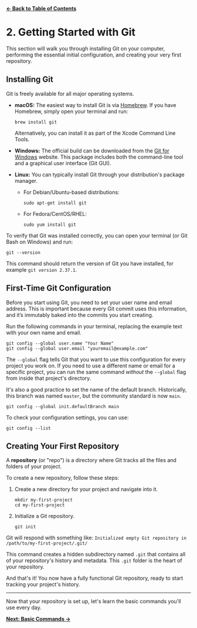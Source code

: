 [**&#8592; Back to Table of Contents**](./README.md)

# 2. Getting Started with Git

This section will walk you through installing Git on your computer, performing the essential initial configuration, and creating your very first repository.

## Installing Git

Git is freely available for all major operating systems.

*   **macOS:** The easiest way to install Git is via [Homebrew](https://brew.sh/). If you have Homebrew, simply open your terminal and run:
    ```/dev/null/install.sh#L1-1
    brew install git
    ```
    Alternatively, you can install it as part of the Xcode Command Line Tools.

*   **Windows:** The official build can be downloaded from the [Git for Windows](https://git-scm.com/download/win) website. This package includes both the command-line tool and a graphical user interface (Git GUI).

*   **Linux:** You can typically install Git through your distribution's package manager.
    *   For Debian/Ubuntu-based distributions:
        ```/dev/null/install.sh#L1-1
        sudo apt-get install git
        ```
    *   For Fedora/CentOS/RHEL:
        ```/dev/null/install.sh#L1-1
        sudo yum install git
        ```

To verify that Git was installed correctly, you can open your terminal (or Git Bash on Windows) and run:

```/dev/null/verify.sh#L1-1
git --version
```

This command should return the version of Git you have installed, for example `git version 2.37.1`.

## First-Time Git Configuration

Before you start using Git, you need to set your user name and email address. This is important because every Git commit uses this information, and it’s immutably baked into the commits you start creating.

Run the following commands in your terminal, replacing the example text with your own name and email.

```/dev/null/config.sh#L1-2
git config --global user.name "Your Name"
git config --global user.email "youremail@example.com"
```

The `--global` flag tells Git that you want to use this configuration for every project you work on. If you need to use a different name or email for a specific project, you can run the same command *without* the `--global` flag from inside that project's directory.

It's also a good practice to set the name of the default branch. Historically, this branch was named `master`, but the community standard is now `main`.

```/dev/null/config.sh#L1-1
git config --global init.defaultBranch main
```

To check your configuration settings, you can use:

```/dev/null/config.sh#L1-1
git config --list
```

## Creating Your First Repository

A **repository** (or "repo") is a directory where Git tracks all the files and folders of your project.

To create a new repository, follow these steps:

1.  Create a new directory for your project and navigate into it.
    ```/dev/null/mkdir.sh#L1-2
    mkdir my-first-project
    cd my-first-project
    ```

2.  Initialize a Git repository.
    ```/dev/null/init.sh#L1-1
    git init
    ```

Git will respond with something like: `Initialized empty Git repository in /path/to/my-first-project/.git/`

This command creates a hidden subdirectory named `.git` that contains all of your repository's history and metadata. This `.git` folder is the heart of your repository.

And that's it! You now have a fully functional Git repository, ready to start tracking your project's history.

---

Now that your repository is set up, let's learn the basic commands you'll use every day.

[**Next: Basic Commands &#8594;**](./basic-commands.md)